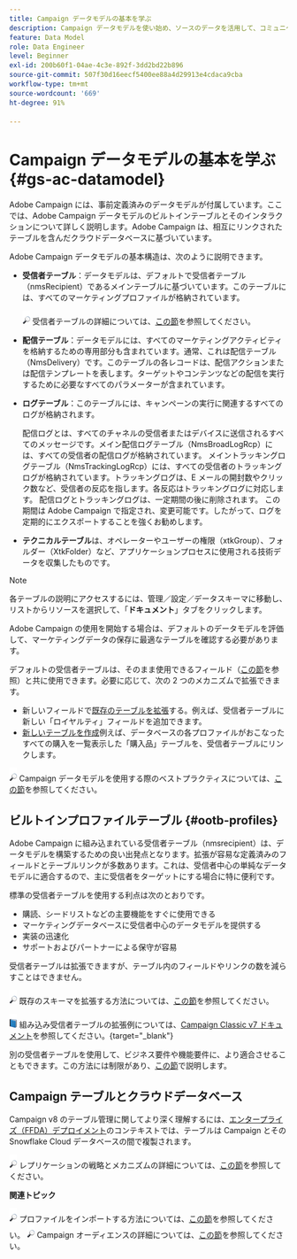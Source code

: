 ```yaml
---
title: Campaign データモデルの基本を学ぶ
description: Campaign データモデルを使い始め、ソースのデータを活用して、コミュニケーションやマーケティングの出力に役立てます。
feature: Data Model
role: Data Engineer
level: Beginner
exl-id: 200b60f1-04ae-4c3e-892f-3dd2bd22b896
source-git-commit: 507f30d16eecf5400ee88a4d29913e4cdaca9cba
workflow-type: tm+mt
source-wordcount: '669'
ht-degree: 91%

---
```


# Campaign データモデルの基本を学ぶ{#gs-ac-datamodel}

Adobe Campaign には、事前定義済みのデータモデルが付属しています。ここでは、Adobe Campaign データモデルのビルトインテーブルとそのインタラクションについて詳しく説明します。Adobe Campaign は、相互にリンクされたテーブルを含んだクラウドデータベースに基づいています。

Adobe Campaign データモデルの基本構造は、次のように説明できます。

* **受信者テーブル**：データモデルは、デフォルトで受信者テーブル（nmsRecipient）であるメインテーブルに基づいています。このテーブルには、すべてのマーケティングプロファイルが格納されています。

   ![](../assets/do-not-localize/glass.png) 受信者テーブルの詳細については、[この節](#ootb-profiles)を参照してください。

* **配信テーブル**：データモデルには、すべてのマーケティングアクティビティを格納するための専用部分も含まれています。通常、これは配信テーブル（NmsDelivery）です。このテーブルの各レコードは、配信アクションまたは配信テンプレートを表します。ターゲットやコンテンツなどの配信を実行するために必要なすべてのパラメーターが含まれています。

* **ログテーブル**：このテーブルには、キャンペーンの実行に関連するすべてのログが格納されます。

   配信ログとは、すべてのチャネルの受信者またはデバイスに送信されるすべてのメッセージです。メイン配信ログテーブル（NmsBroadLogRcp）には、すべての受信者の配信ログが格納されています。
メイントラッキングログテーブル（NmsTrackingLogRcp）には、すべての受信者のトラッキングログが格納されています。トラッキングログは、E メールの開封数やクリック数など、受信者の反応を指します。各反応はトラッキングログに対応します。
配信ログとトラッキングログは、一定期間の後に削除されます。 この期間は Adobe Campaign で指定され、変更可能です。したがって、ログを定期的にエクスポートすることを強くお勧めします。

* **テクニカルテーブル**&#x200B;は、オペレーターやユーザーの権限（xtkGroup）、フォルダー（XtkFolder）など、アプリケーションプロセスに使用される技術データを収集したものです。

>[!NOTE]
>
>各テーブルの説明にアクセスするには、管理／設定／データスキーマに移動し、リストからリソースを選択して、「**ドキュメント**」タブをクリックします。

Adobe Campaign の使用を開始する場合は、デフォルトのデータモデルを評価して、マーケティングデータの保存に最適なテーブルを確認する必要があります。

デフォルトの受信者テーブルは、そのまま使用できるフィールド（[この節](#ootb-profiles)を参照）と共に使用できます。必要に応じて、次の 2 つのメカニズムで拡張できます。

* 新しいフィールドで[既存のテーブルを拡張](extend-schema.md)する。例えば、受信者テーブルに新しい「ロイヤルティ」フィールドを追加できます。
* [新しいテーブルを作成](create-schema.md)例えば、データベースの各プロファイルがおこなったすべての購入を一覧表示した「購入品」テーブルを、受信者テーブルにリンクします。

![](../assets/do-not-localize/glass.png) Campaign データモデルを使用する際のベストプラクティスについては、[この節](datamodel-best-practices.md)を参照してください。

## ビルトインプロファイルテーブル {#ootb-profiles}

Adobe Campaign に組み込まれている受信者テーブル（nmsrecipient）は、データモデルを構築するための良い出発点となります。拡張が容易な定義済みのフィールドとテーブルリンクが多数あります。これは、受信者中心の単純なデータモデルに適合するので、主に受信者をターゲットにする場合に特に便利です。

標準の受信者テーブルを使用する利点は次のとおりです。

* 購読、シードリストなどの主要機能をすぐに使用できる
* マーケティングデータベースに受信者中心のデータモデルを提供する
* 実装の迅速化
* サポートおよびパートナーによる保守が容易

受信者テーブルは拡張できますが、テーブル内のフィールドやリンクの数を減らすことはできません。

![](../assets/do-not-localize/glass.png) 既存のスキーマを拡張する方法については、[この節](extend-schema.md)を参照してください。

![](../assets/do-not-localize/book.png) 組み込み受信者テーブルの拡張例については、[Campaign Classic v7 ドキュメント](https://experienceleague.adobe.com/docs/campaign-classic/using/configuring-campaign-classic/editing-schemas/examples-of-schemas-edition.html?lang=ja#extending-a-table)を参照してください。{target=&quot;_blank&quot;}

別の受信者テーブルを使用して、ビジネス要件や機能要件に、より適合させることもできます。この方法には制限があり、[この節](custom-recipient.md)で説明します。

## Campaign テーブルとクラウドデータベース

Campaign v8 のテーブル管理に関してより深く理解するには、[エンタープライズ（FFDA）デプロイメント](../architecture/enterprise-deployment.md)のコンテキストでは、テーブルは Campaign とその Snowflake Cloud データベースの間で複製されます。

![](../assets/do-not-localize/glass.png) レプリケーションの戦略とメカニズムの詳細については、[この節](../architecture/replication.md)を参照してください。

**関連トピック**

![](../assets/do-not-localize/glass.png) プロファイルをインポートする方法については、[この節](../start/import.md)を参照してください。
![](../assets/do-not-localize/glass.png) Campaign オーディエンスの詳細については、[この節](../start/audiences.md)を参照してください。
